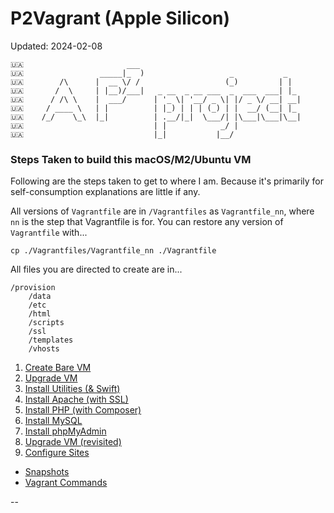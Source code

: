 # P2Vagrant (Apple Silicon)

Updated: 2024-02-08

```
🇺🇦                       ___
🇺🇦                 _____|_  )                   _           _
🇺🇦        /\      |  __ \/ /                   (_)         | |
🇺🇦       /  \     | |__)/___|   _ __  _ __ ___  _  ___  ___| |_
🇺🇦      / /\ \    |  ___/      | '_ \| '__/ _ \| |/ _ \/ __| __|
🇺🇦     / ____ \   | |          | |_) | | | (_) | |  __/ (__| |_
🇺🇦    /_/    \_\  |_|          | .__/|_|  \___/| |\___|\___|\__|
🇺🇦                             | |            _/ |
🇺🇦                             |_|           |__/
```

### <a id="steps"></a> Steps Taken to build this macOS/M2/Ubuntu VM

Following are the steps taken to get to where I am. Because it's primarily for self-consumption explanations are little if any.

All versions of `Vagrantfile` are in `/Vagrantfiles` as `Vagrantfile_nn`, where `nn` is the step that Vagrantfile is for. You can restore any version of `Vagrantfile` with...

```
cp ./Vagrantfiles/Vagrantfile_nn ./Vagrantfile
```

All files you are directed to create are in...

```
/provision
	/data
	/etc
	/html
	/scripts
	/ssl
	/templates
	/vhosts
```

01. [Create Bare VM](./docs/01_Create_Bare_VM.md)
02. [Upgrade VM](./docs/02_Upgrade_VM.md)
03. [Install Utilities (& Swift)](./docs/03_Install_Utilities.md)
04. [Install Apache (with SSL)](./docs/04_Install_Apache.md)
05. [Install PHP (with Composer)](./docs/05_Install_PHP.md)
06. [Install MySQL](./docs/06_Install_MySQL.md)
07. [Install phpMyAdmin](./docs/07_Install_phpMyAdmin.md)
08. [Upgrade VM (revisited)](./docs/08_Upgrade_VM.md)
09. [Configure Sites](./docs/09_Configure_Sites.md)

<!--
10. [Page Title](./docs/10_Page_Title.md)
11. [Page Title](./docs/11_Page_Title.md)
12. [Page Title](./docs/12_Page_Title.md)
13. [Page Title](./docs/13_Page_Title.md)
14. [Page Title](./docs/14_Page_Title.md)
15. [Page Title](./docs/15_Page_Title.md)
-->

* [Snapshots](./docs/Snapshots.md)
* [Vagrant Commands](./docs/Commands.md)

--
